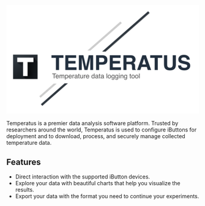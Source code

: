 ![Logo](logo.png)

Temperatus is a premier data analysis software platform. Trusted by researchers around the world, Temperatus is used to configure iButtons for deployment and to download, process, and securely manage collected temperature data.

## Features
- Direct interaction with the supported iButton devices.
- Explore your data with beautiful charts that help you visualize the results.
- Export your data with the format you need to continue your experiments.
